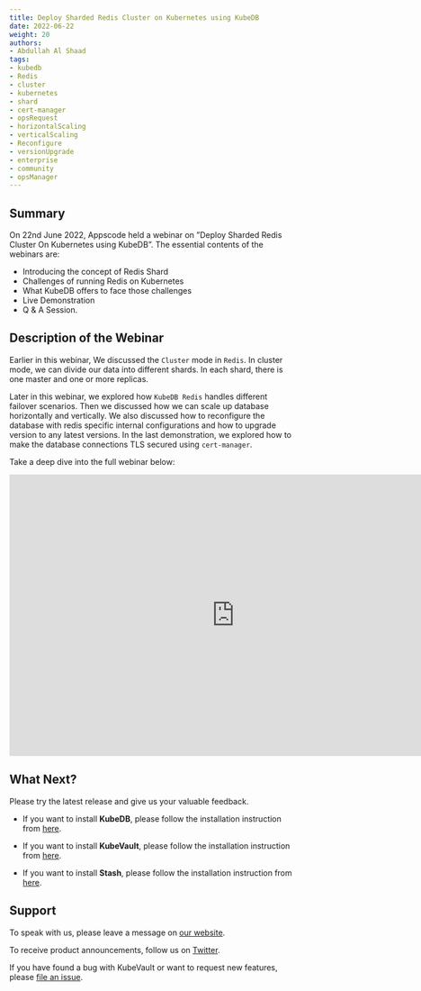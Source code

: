 ```yaml
---
title: Deploy Sharded Redis Cluster on Kubernetes using KubeDB
date: 2022-06-22
weight: 20
authors:
- Abdullah Al Shaad
tags:
- kubedb
- Redis
- cluster
- kubernetes
- shard
- cert-manager
- opsRequest
- horizontalScaling
- verticalScaling
- Reconfigure
- versionUpgrade
- enterprise
- community
- opsManager
---
```


## Summary

On 22nd June 2022, Appscode held a webinar on ”Deploy Sharded Redis Cluster On Kubernetes using KubeDB”. The essential contents of the webinars are:
- Introducing the concept of Redis Shard
- Challenges of running Redis on Kubernetes
- What KubeDB offers to face those challenges
- Live Demonstration
- Q & A Session.




## Description of the Webinar

Earlier in this webinar, We discussed the `Cluster` mode in `Redis`. In cluster mode, we can
divide our data into different shards. In each shard, there is one master and one or more replicas.


Later in this webinar, we explored how `KubeDB Redis` handles different failover scenarios. Then we 
discussed how we can scale up database horizontally and vertically. We also discussed how to reconfigure 
the database with redis specific internal configurations and how to upgrade version to any latest versions.
In the last demonstration, we explored how to make the database connections TLS secured using `cert-manager`.



Take a deep dive into the full webinar below:

<iframe width="800" height="500" src="https://www.youtube.com/embed/XOqR5GJ2mM4" title="YouTube video player" frameborder="0" allow="accelerometer; autoplay; clipboard-write; encrypted-media; gyroscope; picture-in-picture" allowfullscreen></iframe>

## What Next?

Please try the latest release and give us your valuable feedback.

* If you want to install **KubeDB**, please follow the installation instruction from [here](https://kubedb.com/docs/v2021.12.21/welcome/).

* If you want to install **KubeVault**, please follow the installation instruction from [here](https://kubevault.com/docs/v2022.01.11/setup/).

* If you want to install **Stash**, please follow the installation instruction from [here](https://stash.run/docs/v2021.11.24/setup/).



## Support

To speak with us, please leave a message on [our website](https://appscode.com/contact/).

To receive product announcements, follow us on [Twitter](https://twitter.com/KubeVault).

If you have found a bug with KubeVault or want to request new features, please [file an issue](https://github.com/kubevault/project/issues/new).
